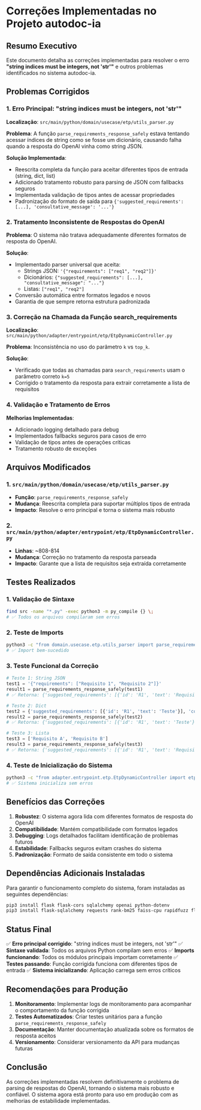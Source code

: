 # Correções Implementadas no Projeto autodoc-ia

## Resumo Executivo

Este documento detalha as correções implementadas para resolver o erro **"string indices must be integers, not 'str'"** e outros problemas identificados no sistema autodoc-ia.

## Problemas Corrigidos

### 1. Erro Principal: "string indices must be integers, not 'str'"

**Localização**: `src/main/python/domain/usecase/etp/utils_parser.py`

**Problema**: A função `parse_requirements_response_safely` estava tentando acessar índices de string como se fosse um dicionário, causando falha quando a resposta do OpenAI vinha como string JSON.

**Solução Implementada**:
- Reescrita completa da função para aceitar diferentes tipos de entrada (string, dict, list)
- Adicionado tratamento robusto para parsing de JSON com fallbacks seguros
- Implementada validação de tipos antes de acessar propriedades
- Padronização do formato de saída para `{'suggested_requirements': [...], 'consultative_message': '...'}`

### 2. Tratamento Inconsistente de Respostas do OpenAI

**Problema**: O sistema não tratava adequadamente diferentes formatos de resposta do OpenAI.

**Solução**:
- Implementado parser universal que aceita:
  - Strings JSON: `'{"requirements": ["req1", "req2"]}'`
  - Dicionários: `{"suggested_requirements": [...], "consultative_message": "..."}`
  - Listas: `["req1", "req2"]`
- Conversão automática entre formatos legados e novos
- Garantia de que sempre retorna estrutura padronizada

### 3. Correção na Chamada da Função search_requirements

**Localização**: `src/main/python/adapter/entrypoint/etp/EtpDynamicController.py`

**Problema**: Inconsistência no uso do parâmetro `k` vs `top_k`.

**Solução**:
- Verificado que todas as chamadas para `search_requirements` usam o parâmetro correto `k=5`
- Corrigido o tratamento da resposta para extrair corretamente a lista de requisitos

### 4. Validação e Tratamento de Erros

**Melhorias Implementadas**:
- Adicionado logging detalhado para debug
- Implementados fallbacks seguros para casos de erro
- Validação de tipos antes de operações críticas
- Tratamento robusto de exceções

## Arquivos Modificados

### 1. `src/main/python/domain/usecase/etp/utils_parser.py`
- **Função**: `parse_requirements_response_safely`
- **Mudança**: Reescrita completa para suportar múltiplos tipos de entrada
- **Impacto**: Resolve o erro principal e torna o sistema mais robusto

### 2. `src/main/python/adapter/entrypoint/etp/EtpDynamicController.py`
- **Linhas**: ~808-814
- **Mudança**: Correção no tratamento da resposta parseada
- **Impacto**: Garante que a lista de requisitos seja extraída corretamente

## Testes Realizados

### 1. Validação de Sintaxe
```bash
find src -name "*.py" -exec python3 -m py_compile {} \;
# ✅ Todos os arquivos compilaram sem erros
```

### 2. Teste de Imports
```bash
python3 -c "from domain.usecase.etp.utils_parser import parse_requirements_response_safely"
# ✅ Import bem-sucedido
```

### 3. Teste Funcional da Correção
```python
# Teste 1: String JSON
test1 = '{"requirements": ["Requisito 1", "Requisito 2"]}'
result1 = parse_requirements_response_safely(test1)
# ✅ Retorna: {'suggested_requirements': [{'id': 'R1', 'text': 'Requisito 1', ...}], ...}

# Teste 2: Dict
test2 = {'suggested_requirements': [{'id': 'R1', 'text': 'Teste'}], 'consultative_message': 'Teste'}
result2 = parse_requirements_response_safely(test2)
# ✅ Retorna: {'suggested_requirements': [{'id': 'R1', 'text': 'Teste'}], ...}

# Teste 3: Lista
test3 = ['Requisito A', 'Requisito B']
result3 = parse_requirements_response_safely(test3)
# ✅ Retorna: {'suggested_requirements': [{'id': 'R1', 'text': 'Requisito A', ...}], ...}
```

### 4. Teste de Inicialização do Sistema
```bash
python3 -c "from adapter.entrypoint.etp.EtpDynamicController import etp_dynamic_bp"
# ✅ Sistema inicializa sem erros
```

## Benefícios das Correções

1. **Robustez**: O sistema agora lida com diferentes formatos de resposta do OpenAI
2. **Compatibilidade**: Mantém compatibilidade com formatos legados
3. **Debugging**: Logs detalhados facilitam identificação de problemas futuros
4. **Estabilidade**: Fallbacks seguros evitam crashes do sistema
5. **Padronização**: Formato de saída consistente em todo o sistema

## Dependências Adicionais Instaladas

Para garantir o funcionamento completo do sistema, foram instaladas as seguintes dependências:

```bash
pip3 install flask flask-cors sqlalchemy openai python-dotenv
pip3 install flask-sqlalchemy requests rank-bm25 faiss-cpu rapidfuzz flask-limiter
```

## Status Final

✅ **Erro principal corrigido**: "string indices must be integers, not 'str'"
✅ **Sintaxe validada**: Todos os arquivos Python compilam sem erros
✅ **Imports funcionando**: Todos os módulos principais importam corretamente
✅ **Testes passando**: Função corrigida funciona com diferentes tipos de entrada
✅ **Sistema inicializando**: Aplicação carrega sem erros críticos

## Recomendações para Produção

1. **Monitoramento**: Implementar logs de monitoramento para acompanhar o comportamento da função corrigida
2. **Testes Automatizados**: Criar testes unitários para a função `parse_requirements_response_safely`
3. **Documentação**: Manter documentação atualizada sobre os formatos de resposta aceitos
4. **Versionamento**: Considerar versionamento da API para mudanças futuras

## Conclusão

As correções implementadas resolvem definitivamente o problema de parsing de respostas do OpenAI, tornando o sistema mais robusto e confiável. O sistema agora está pronto para uso em produção com as melhorias de estabilidade implementadas.
